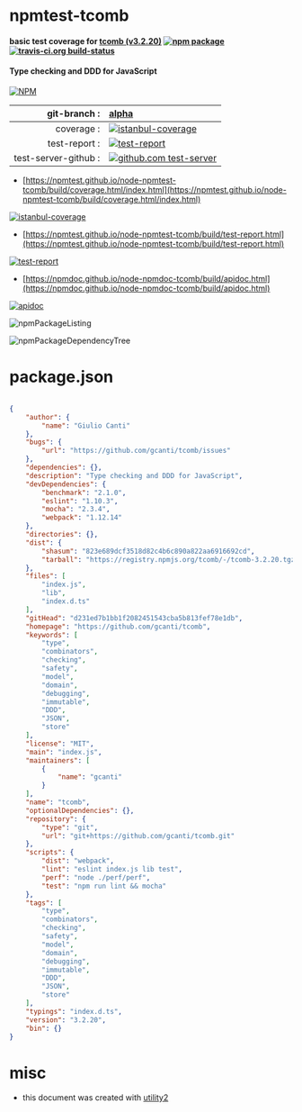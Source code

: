 # npmtest-tcomb

#### basic test coverage for  [tcomb (v3.2.20)](https://github.com/gcanti/tcomb)  [![npm package](https://img.shields.io/npm/v/npmtest-tcomb.svg?style=flat-square)](https://www.npmjs.org/package/npmtest-tcomb) [![travis-ci.org build-status](https://api.travis-ci.org/npmtest/node-npmtest-tcomb.svg)](https://travis-ci.org/npmtest/node-npmtest-tcomb)

#### Type checking and DDD for JavaScript

[![NPM](https://nodei.co/npm/tcomb.png?downloads=true&downloadRank=true&stars=true)](https://www.npmjs.com/package/tcomb)

| git-branch : | [alpha](https://github.com/npmtest/node-npmtest-tcomb/tree/alpha)|
|--:|:--|
| coverage : | [![istanbul-coverage](https://npmtest.github.io/node-npmtest-tcomb/build/coverage.badge.svg)](https://npmtest.github.io/node-npmtest-tcomb/build/coverage.html/index.html)|
| test-report : | [![test-report](https://npmtest.github.io/node-npmtest-tcomb/build/test-report.badge.svg)](https://npmtest.github.io/node-npmtest-tcomb/build/test-report.html)|
| test-server-github : | [![github.com test-server](https://npmtest.github.io/node-npmtest-tcomb/GitHub-Mark-32px.png)](https://npmtest.github.io/node-npmtest-tcomb/build/app/index.html) | | build-artifacts : | [![build-artifacts](https://npmtest.github.io/node-npmtest-tcomb/glyphicons_144_folder_open.png)](https://github.com/npmtest/node-npmtest-tcomb/tree/gh-pages/build)|

- [https://npmtest.github.io/node-npmtest-tcomb/build/coverage.html/index.html](https://npmtest.github.io/node-npmtest-tcomb/build/coverage.html/index.html)

[![istanbul-coverage](https://npmtest.github.io/node-npmtest-tcomb/build/screenCapture.buildCi.browser.%252Ftmp%252Fbuild%252Fcoverage.lib.html.png)](https://npmtest.github.io/node-npmtest-tcomb/build/coverage.html/index.html)

- [https://npmtest.github.io/node-npmtest-tcomb/build/test-report.html](https://npmtest.github.io/node-npmtest-tcomb/build/test-report.html)

[![test-report](https://npmtest.github.io/node-npmtest-tcomb/build/screenCapture.buildCi.browser.%252Ftmp%252Fbuild%252Ftest-report.html.png)](https://npmtest.github.io/node-npmtest-tcomb/build/test-report.html)

- [https://npmdoc.github.io/node-npmdoc-tcomb/build/apidoc.html](https://npmdoc.github.io/node-npmdoc-tcomb/build/apidoc.html)

[![apidoc](https://npmdoc.github.io/node-npmdoc-tcomb/build/screenCapture.buildCi.browser.%252Ftmp%252Fbuild%252Fapidoc.html.png)](https://npmdoc.github.io/node-npmdoc-tcomb/build/apidoc.html)

![npmPackageListing](https://npmtest.github.io/node-npmtest-tcomb/build/screenCapture.npmPackageListing.svg)

![npmPackageDependencyTree](https://npmtest.github.io/node-npmtest-tcomb/build/screenCapture.npmPackageDependencyTree.svg)



# package.json

```json

{
    "author": {
        "name": "Giulio Canti"
    },
    "bugs": {
        "url": "https://github.com/gcanti/tcomb/issues"
    },
    "dependencies": {},
    "description": "Type checking and DDD for JavaScript",
    "devDependencies": {
        "benchmark": "2.1.0",
        "eslint": "1.10.3",
        "mocha": "2.3.4",
        "webpack": "1.12.14"
    },
    "directories": {},
    "dist": {
        "shasum": "823e689dcf3518d82c4b6c890a822aa6916692cd",
        "tarball": "https://registry.npmjs.org/tcomb/-/tcomb-3.2.20.tgz"
    },
    "files": [
        "index.js",
        "lib",
        "index.d.ts"
    ],
    "gitHead": "d231ed7b1bb1f2082451543cba5b813fef78e1db",
    "homepage": "https://github.com/gcanti/tcomb",
    "keywords": [
        "type",
        "combinators",
        "checking",
        "safety",
        "model",
        "domain",
        "debugging",
        "immutable",
        "DDD",
        "JSON",
        "store"
    ],
    "license": "MIT",
    "main": "index.js",
    "maintainers": [
        {
            "name": "gcanti"
        }
    ],
    "name": "tcomb",
    "optionalDependencies": {},
    "repository": {
        "type": "git",
        "url": "git+https://github.com/gcanti/tcomb.git"
    },
    "scripts": {
        "dist": "webpack",
        "lint": "eslint index.js lib test",
        "perf": "node ./perf/perf",
        "test": "npm run lint && mocha"
    },
    "tags": [
        "type",
        "combinators",
        "checking",
        "safety",
        "model",
        "domain",
        "debugging",
        "immutable",
        "DDD",
        "JSON",
        "store"
    ],
    "typings": "index.d.ts",
    "version": "3.2.20",
    "bin": {}
}
```



# misc
- this document was created with [utility2](https://github.com/kaizhu256/node-utility2)
